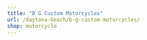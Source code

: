 ```yaml
---
title: "B G Custom Motorcycles"
url: /daytona-beach/b-g-custom-motorcycles/
shop: motorcycle
---
```

